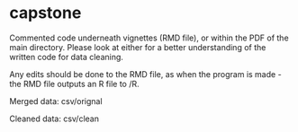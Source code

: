 # capstone

Commented code underneath vignettes (RMD file), or within the PDF of the main directory. Please look at either for a better understanding of the written code for data cleaning. 

Any edits should be done to the RMD file, as when the program is made - the RMD file outputs an R file to /R. 


Merged data:  csv/orignal 


Cleaned data: csv/clean
